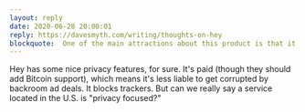 ```yaml
---
layout: reply
date: 2020-06-28 20:00:01
reply: https://davesmyth.com/writing/thoughts-on-hey
blockquote:  One of the main attractions about this product is that it’s privacy-focused. For me, that alone justifies the price (as it does with services like ProtonMail).
---
```


Hey has some nice privacy features, for sure. It's paid (though they should add Bitcoin support), which means it's less liable to get corrupted by backroom ad deals. It blocks trackers. But can we really say a service located in the U.S. is "privacy focused?"
